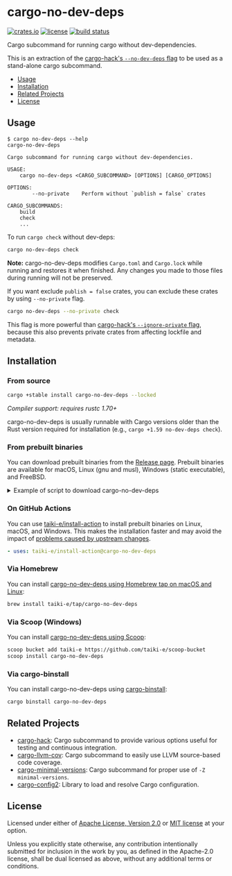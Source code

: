 # cargo-no-dev-deps

[![crates.io](https://img.shields.io/crates/v/cargo-no-dev-deps?style=flat-square&logo=rust)](https://crates.io/crates/cargo-no-dev-deps)
[![license](https://img.shields.io/badge/license-Apache--2.0_OR_MIT-blue?style=flat-square)](#license)
[![build status](https://img.shields.io/github/actions/workflow/status/taiki-e/cargo-no-dev-deps/ci.yml?branch=main&style=flat-square&logo=github)](https://github.com/taiki-e/cargo-no-dev-deps/actions)

Cargo subcommand for running cargo without dev-dependencies.

This is an extraction of the [cargo-hack's `--no-dev-deps` flag](https://github.com/taiki-e/cargo-hack#--no-dev-deps) to be used as a stand-alone cargo subcommand.

- [Usage](#usage)
- [Installation](#installation)
- [Related Projects](#related-projects)
- [License](#license)

## Usage

<!-- readme-long-help:start -->
```console
$ cargo no-dev-deps --help
cargo-no-dev-deps

Cargo subcommand for running cargo without dev-dependencies.

USAGE:
    cargo no-dev-deps <CARGO_SUBCOMMAND> [OPTIONS] [CARGO_OPTIONS]

OPTIONS:
        --no-private    Perform without `publish = false` crates

CARGO_SUBCOMMANDS:
    build
    check
    ...
```
<!-- readme-long-help:end -->

To run `cargo check` without dev-deps:

```sh
cargo no-dev-deps check
```

**Note:** cargo-no-dev-deps modifies `Cargo.toml` and `Cargo.lock` while running and restores it when finished. Any changes you made to those files during running will not be preserved.

If you want exclude `publish = false` crates, you can exclude these crates by using `--no-private` flag.

```sh
cargo no-dev-deps --no-private check
```

This flag is more powerful than [cargo-hack's `--ignore-private` flag](https://github.com/taiki-e/cargo-hack#--ignore-private), because this also prevents private crates from affecting lockfile and metadata.

## Installation

<!-- omit in toc -->
### From source

```sh
cargo +stable install cargo-no-dev-deps --locked
```

*Compiler support: requires rustc 1.70+*

cargo-no-dev-deps is usually runnable with Cargo versions older than the Rust version
required for installation (e.g., `cargo +1.59 no-dev-deps check`).

<!-- omit in toc -->
### From prebuilt binaries

You can download prebuilt binaries from the [Release page](https://github.com/taiki-e/cargo-no-dev-deps/releases).
Prebuilt binaries are available for macOS, Linux (gnu and musl), Windows (static executable), and FreeBSD.

<details>
<summary>Example of script to download cargo-no-dev-deps</summary>

```sh
# Get host target
host=$(rustc -Vv | grep host | sed 's/host: //')
# Download binary and install to $HOME/.cargo/bin
curl --proto '=https' --tlsv1.2 -fsSL https://github.com/taiki-e/cargo-no-dev-deps/releases/latest/download/cargo-no-dev-deps-$host.tar.gz | tar xzf - -C "$HOME/.cargo/bin"
```

</details>

<!-- omit in toc -->
### On GitHub Actions

You can use [taiki-e/install-action](https://github.com/taiki-e/install-action) to install prebuilt binaries on Linux, macOS, and Windows.
This makes the installation faster and may avoid the impact of [problems caused by upstream changes](https://github.com/tokio-rs/bytes/issues/506).

```yaml
- uses: taiki-e/install-action@cargo-no-dev-deps
```

<!-- omit in toc -->
### Via Homebrew

You can install [cargo-no-dev-deps using Homebrew tap on macOS and Linux](https://github.com/taiki-e/homebrew-tap/blob/HEAD/Formula/cargo-no-dev-deps.rb):

```sh
brew install taiki-e/tap/cargo-no-dev-deps
```

<!-- omit in toc -->
### Via Scoop (Windows)

You can install [cargo-no-dev-deps using Scoop](https://github.com/taiki-e/scoop-bucket/blob/HEAD/bucket/cargo-no-dev-deps.json):

```sh
scoop bucket add taiki-e https://github.com/taiki-e/scoop-bucket
scoop install cargo-no-dev-deps
```

<!-- omit in toc -->
### Via cargo-binstall

You can install cargo-no-dev-deps using [cargo-binstall](https://github.com/cargo-bins/cargo-binstall):

```sh
cargo binstall cargo-no-dev-deps
```

## Related Projects

- [cargo-hack]: Cargo subcommand to provide various options useful for testing and continuous integration.
- [cargo-llvm-cov]: Cargo subcommand to easily use LLVM source-based code coverage.
- [cargo-minimal-versions]: Cargo subcommand for proper use of `-Z minimal-versions`.
- [cargo-config2]: Library to load and resolve Cargo configuration.

[cargo-config2]: https://github.com/taiki-e/cargo-config2
[cargo-hack]: https://github.com/taiki-e/cargo-hack
[cargo-llvm-cov]: https://github.com/taiki-e/cargo-llvm-cov
[cargo-minimal-versions]: https://github.com/taiki-e/cargo-minimal-versions

## License

Licensed under either of [Apache License, Version 2.0](LICENSE-APACHE) or
[MIT license](LICENSE-MIT) at your option.

Unless you explicitly state otherwise, any contribution intentionally submitted
for inclusion in the work by you, as defined in the Apache-2.0 license, shall
be dual licensed as above, without any additional terms or conditions.

